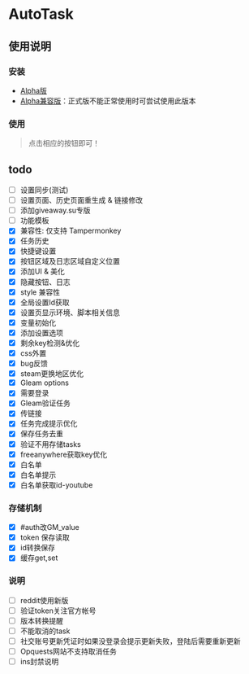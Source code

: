 # AutoTask

## 使用说明

### 安装

- [Alpha版](https://github.com/HCLonely/auto-task-new/raw/main/dist/auto-task.user.js)
- [Alpha兼容版](https://github.com/HCLonely/auto-task-new/raw/main/dist/auto-task.compatibility.user.js)：正式版不能正常使用时可尝试使用此版本

### 使用

> 点击相应的按钮即可！

## todo

- [ ] 设置同步(测试)
- [ ] 设置页面、历史页面重生成 & 链接修改
- [ ] 添加giveaway.su专版
- [ ] 功能模板
- [x] 兼容性: 仅支持 Tampermonkey
- [x] 任务历史
- [x] 快捷键设置
- [x] 按钮区域及日志区域自定义位置
- [x] 添加UI & 美化
- [x] 隐藏按钮、日志
- [x] style 兼容性
- [x] 全局设置Id获取
- [x] 设置页显示环境、脚本相关信息
- [x] 变量初始化
- [x] 添加设置选项
- [x] 剩余key检测&优化
- [x] css外置
- [x] bug反馈
- [x] steam更换地区优化
- [x] Gleam options
- [x] 需要登录
- [x] Gleam验证任务
- [x] 传链接
- [x] 任务完成提示优化
- [x] 保存任务去重
- [x] 验证不用存储tasks
- [x] freeanywhere获取key优化
- [x] 白名单
- [x] 白名单提示
- [x] 白名单获取id-youtube

### 存储机制

- [x] #auth改GM_value
- [x] token 保存读取
- [x] id转换保存
- [x] 缓存get,set

### 说明

- [ ] reddit使用新版
- [ ] 验证token关注官方帐号
- [ ] 版本转换提醒
- [ ] 不能取消的task
- [ ] 社交账号更新凭证时如果没登录会提示更新失败，登陆后需要重新更新
- [ ] Opquests网站不支持取消任务
- [ ] ins封禁说明
